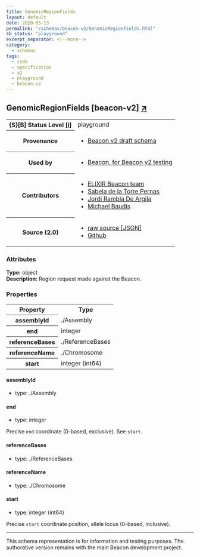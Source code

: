 ```yaml
---
title: GenomicRegionFields
layout: default
date: 2020-05-13
permalink: "/schemas/beacon-v2/GenomicRegionFields.html"
sb_status: "playground"
excerpt_separator: <!--more-->
category:
  - schemas
tags:
  - code
  - specification
  - v2
  - playground
  - beacon-v2
---
```


<div id="schema-header-title">
  <h2>GenomicRegionFields <span id="schema-header-title-project">[beacon-v2] <a href="https://github.com/ga4gh-beacon/specification-v2-test-schemas" target="_BLANK">&nearr;</a></span> </h2>
</div>

<table id="schema-header-table">
  <tr>
    <th>{S}[B] Status Level <a href="https://schemablocks.org/about/sb-status-levels.html">[i]</a></th>
    <td><div id="schema-header-status">playground</div></td>
  </tr>

  <tr>
    <th>Provenance</th>
    <td>
      <ul>
<li><a href="https://github.com/ga4gh-beacon/specification-v2">Beacon v2 draft schema</a></li>
      </ul>
    </td>
  </tr>
  <tr>
    <th>Used by</th>
    <td>
      <ul>
<li><a href="https://github.com/ga4gh-beacon/specification-v2">Beacon, for Beacon v2 testing</a></li>
      </ul>
    </td>
  </tr>

<!--more-->

  <tr>
    <th>Contributors</th>
    <td>
      <ul>
<li><a href="https://beacon-project.io/categories/people.html">ELIXIR Beacon team</a></li>
<li><a href="https://beacon-project.io/people/Sabela-de-la-Torre/">Sabela de la Torre Pernas</a></li>
<li><a href="https://beacon-project.io/people/Jordi-Rambla/">Jordi Rambla De Argila</a></li>
<li><a href="https://orcid.org/0000-0002-9903-4248">Michael Baudis</a></li>
      </ul>
    </td>
  </tr>
  <tr>
    <th>Source (2.0)</th>
    <td>
      <ul>
        <li><a href="current/GenomicRegionFields.json" target="_BLANK">raw source [JSON]</a></li>
        <li><a href="https://github.com/ga4gh-beacon/specification-v2-test-schemas/blob/master/schemas/GenomicRegionFields.yaml" target="_BLANK">Github</a></li>
      </ul>
    </td>
  </tr>
</table>

<div id="schema-attributes-title">
  <h3>Attributes</h3>
</div>

  
__Type:__ object  
__Description:__ Region request made against the Beacon. 

### Properties

<table id="schema-properties-table">
  <tr>
    <th>Property</th>
    <th>Type</th>
  </tr>
  <tr>
    <th>assemblyId</th>
    <td>./Assembly</td>
  </tr>
  <tr>
    <th>end</th>
    <td>integer</td>
  </tr>
  <tr>
    <th>referenceBases</th>
    <td>./ReferenceBases</td>
  </tr>
  <tr>
    <th>referenceName</th>
    <td>./Chromosome</td>
  </tr>
  <tr>
    <th>start</th>
    <td>integer (int64)</td>
  </tr>

</table>


#### assemblyId

* type: ./Assembly




#### end

* type: integer

Precise `end` coordinate (0-based, exclusive). See `start`.



#### referenceBases

* type: ./ReferenceBases




#### referenceName

* type: ./Chromosome




#### start

* type: integer (int64)

Precise `start` coordinate position, allele locus (0-based, 
inclusive).


<hr/>
<div id="schema-footer">
This schema representation is for information and testing purposes. The authorative 
version remains with the main Beacon development project.
</div>


